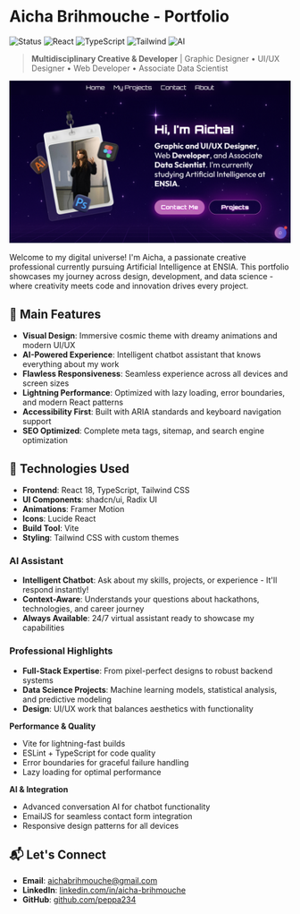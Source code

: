 # Aicha Brihmouche - Portfolio

![Status](https://img.shields.io/badge/Status-Production%20Ready-brightgreen) ![React](https://img.shields.io/badge/React-18+-blue) ![TypeScript](https://img.shields.io/badge/TypeScript-5.0+-blue) ![Tailwind](https://img.shields.io/badge/Tailwind%20CSS-3.0+-green) ![AI](https://img.shields.io/badge/AI%20Powered-Chatbot-purple)

> **Multidisciplinary Creative & Developer** | Graphic Designer • UI/UX Designer • Web Developer • Associate Data Scientist


![](./src/assets/homepage.png)

Welcome to my digital universe! I'm Aicha, a passionate creative professional currently pursuing Artificial Intelligence at ENSIA. This portfolio showcases my journey across design, development, and data science - where creativity meets code and innovation drives every project.

## 🌟 Main Features

- **Visual Design**: Immersive cosmic theme with dreamy animations and modern UI/UX
- **AI-Powered Experience**: Intelligent chatbot assistant that knows everything about my work
- **Flawless Responsiveness**: Seamless experience across all devices and screen sizes
- **Lightning Performance**: Optimized with lazy loading, error boundaries, and modern React patterns
- **Accessibility First**: Built with ARIA standards and keyboard navigation support
- **SEO Optimized**: Complete meta tags, sitemap, and search engine optimization

## 🚀 Technologies Used

- **Frontend**: React 18, TypeScript, Tailwind CSS
- **UI Components**: shadcn/ui, Radix UI
- **Animations**: Framer Motion
- **Icons**: Lucide React
- **Build Tool**: Vite
- **Styling**: Tailwind CSS with custom themes

### AI Assistant
- **Intelligent Chatbot**: Ask about my skills, projects, or experience - It'll respond instantly!
- **Context-Aware**: Understands your questions about hackathons, technologies, and career journey
- **Always Available**: 24/7 virtual assistant ready to showcase my capabilities

### Professional Highlights
- **Full-Stack Expertise**: From pixel-perfect designs to robust backend systems
- **Data Science Projects**: Machine learning models, statistical analysis, and predictive modeling
- **Design**: UI/UX work that balances aesthetics with functionality


**Performance & Quality**
- Vite for lightning-fast builds
- ESLint + TypeScript for code quality
- Error boundaries for graceful failure handling
- Lazy loading for optimal performance

**AI & Integration**
- Advanced conversation AI for chatbot functionality
- EmailJS for seamless contact form integration
- Responsive design patterns for all devices



## 📬 Let's Connect

- **Email**: aichabrihmouche@gmail.com
- **LinkedIn**: [linkedin.com/in/aicha-brihmouche](https://www.linkedin.com/in/aicha-brihmouche)
- **GitHub**: [github.com/peppa234](https://github.com/peppa234)

